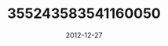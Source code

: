 ---
title: "355243583541160050"
cover: "2012-12-27 11.32.36 355243583541160050_46248401"
photo: "2012-12-27 11.32.36 355243583541160050_46248401"
date: "2012-12-27"
type: "photo"
---